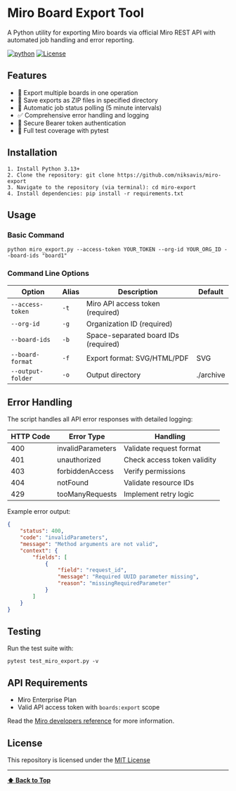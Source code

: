 # Miro Board Export Tool

A Python utility for exporting Miro boards via official Miro REST API with automated job handling and error reporting.

[![python](https://img.shields.io/badge/Python-3.13-3776AB.svg?style=flat&logo=python&logoColor=white)](https://www.python.org)
[![License](https://img.shields.io/badge/License-MIT-green)](LICENSE)

## Features

- 🚀 Export multiple boards in one operation
- 📁 Save exports as ZIP files in specified directory
- 🔄 Automatic job status polling (5 minute intervals)
- ✅ Comprehensive error handling and logging
- 🔐 Secure Bearer token authentication
- 🧪 Full test coverage with pytest

## Installation
```
1. Install Python 3.13+
2. Clone the repository: git clone https://github.com/niksavis/miro-export
3. Navigate to the repository (via terminal): cd miro-export
4. Install dependencies: pip install -r requirements.txt
```

## Usage

### Basic Command
```
python miro_export.py --access-token YOUR_TOKEN --org-id YOUR_ORG_ID --board-ids "board1"
```

### Command Line Options
| Option            | Alias | Description                          | Default   |
| ----------------- | ----- | ------------------------------------ | --------- |
| `--access-token`  | `-t`  | Miro API access token (required)     |           |
| `--org-id`        | `-g`  | Organization ID (required)           |           |
| `--board-ids`     | `-b`  | Space-separated board IDs (required) |           |
| `--board-format`  | `-f`  | Export format: SVG/HTML/PDF          | SVG       |
| `--output-folder` | `-o`  | Output directory                     | ./archive |


## Error Handling

The script handles all API error responses with detailed logging:

| HTTP Code | Error Type        | Handling                    |
| --------- | ----------------- | --------------------------- |
| 400       | invalidParameters | Validate request format     |
| 401       | unauthorized      | Check access token validity |
| 403       | forbiddenAccess   | Verify permissions          |
| 404       | notFound          | Validate resource IDs       |
| 429       | tooManyRequests   | Implement retry logic       |

Example error output:
```json
{
    "status": 400,
    "code": "invalidParameters",
    "message": "Method arguments are not valid",
    "context": {
        "fields": [
            {
                "field": "request_id",
                "message": "Required UUID parameter missing",
                "reason": "missingRequiredParameter"
            }
        ]
    }
}
```

## Testing

Run the test suite with:
```
pytest test_miro_export.py -v
```

## API Requirements

- Miro Enterprise Plan
- Valid API access token with `boards:export` scope

Read the [Miro developers reference](https://developers.miro.com/reference/board-export) for more information.

## License

This repository is licensed under the [MIT License](LICENSE)

---

**[⬆ Back to Top](#miro-board-export-tool)**
